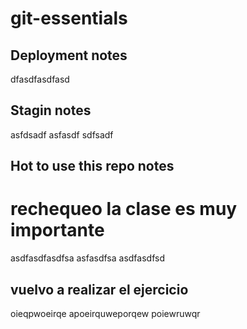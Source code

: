 # git-essentials

## Deployment notes
dfasdfasdfasd

## Stagin notes
asfdsadf
asfasdf
sdfsadf

## Hot to use this repo notes


# rechequeo la clase es muy importante
asdfasdfasdfsa
asfasdfsa
asdfasdfsd

## vuelvo a realizar el ejercicio
oieqpwoeirqe
apoeirquweporqew
poiewruwqr
